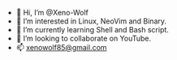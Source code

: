 - 👋 Hi, I’m @Xeno-Wolf
- 👀 I’m interested in Linux, NeoVim and Binary.
- 🌱 I’m currently learning Shell and Bash script.
- 💞️ I’m looking to collaborate on YouTube.
- 📫 xenowolf85@gmail.com
